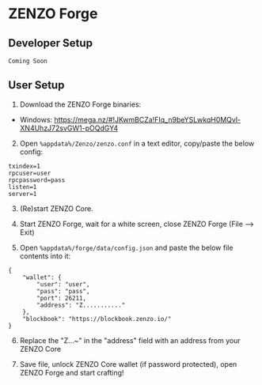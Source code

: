 # ZENZO Forge

## Developer Setup

```Coming Soon```

## User Setup

1. Download the ZENZO Forge binaries:

- Windows: https://mega.nz/#!JKwmBCZa!FIq_n9beYSLwkqH0MQvl-XN4UhzJ72svGW1-pOQdGY4

2. Open `%appdata%/Zenzo/zenzo.conf` in a text editor, copy/paste the below config:

```
txindex=1
rpcuser=user
rpcpassword=pass
listen=1
server=1
```

3. (Re)start ZENZO Core.

4. Start ZENZO Forge, wait for a white screen, close ZENZO Forge (File --> Exit)

5. Open `%appdata%/forge/data/config.json` and paste the below file contents into it:

```
{
    "wallet": {
        "user": "user",
        "pass": "pass",
        "port": 26211,
        "address": "Z..........."
    },
    "blockbook": "https://blockbook.zenzo.io/"
}
```

6. Replace the "Z...~" in the "address" field with an address from your ZENZO Core

7. Save file, unlock ZENZO Core wallet (if password protected), open ZENZO Forge and start crafting!